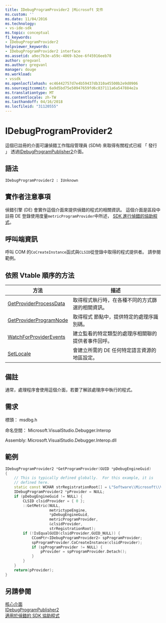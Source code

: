 ```yaml
---
title: IDebugProgramProvider2 |Microsoft 文件
ms.custom: ''
ms.date: 11/04/2016
ms.technology:
- vs-ide-sdk
ms.topic: conceptual
f1_keywords:
- IDebugProgramProvider2
helpviewer_keywords:
- IDebugProgramProvider2 interface
ms.assetid: a9ec7b3e-a59c-4069-b2ee-6f45916eeb78
author: gregvanl
ms.author: gregvanl
manager: douge
ms.workload:
- vssdk
ms.openlocfilehash: ec46442757d7e4b59437db310a45500b2e9d0906
ms.sourcegitcommit: 6a9d5bd75e50947659fd6c837111a6a547884e2a
ms.translationtype: MT
ms.contentlocale: zh-TW
ms.lasthandoff: 04/16/2018
ms.locfileid: "31120555"
---
```

# <a name="idebugprogramprovider2"></a>IDebugProgramProvider2
這個已註冊的介面可讓偵錯工作階段管理員 (SDM) 來取得有關程式已經 「 發行 」 透過[IDebugProgramPublisher2](../../../extensibility/debugger/reference/idebugprogrampublisher2.md)介面。  
  
## <a name="syntax"></a>語法  
  
```  
IDebugProgramProvider2 : IUnknown  
```  
  
## <a name="notes-for-implementers"></a>實作者注意事項  
 偵錯引擎 (DE) 會實作這個介面來提供偵錯的程式的相關資訊。 這個介面是區段中註冊 DE 登錄使用度量`metricProgramProvider`中所述， [SDK 進行偵錯的協助程式](../../../extensibility/debugger/reference/sdk-helpers-for-debugging.md)。  
  
## <a name="notes-for-callers"></a>呼叫端資訊  
 呼叫 COM 的`CoCreateInstance`函式與`CLSID`從登錄中取得的程式提供者。 請參閱範例。  
  
## <a name="methods-in-vtable-order"></a>依照 Vtable 順序的方法  
  
|方法|描述|  
|------------|-----------------|  
|[GetProviderProcessData](../../../extensibility/debugger/reference/idebugprogramprovider2-getproviderprocessdata.md)|取得程式執行時，在各種不同的方式篩選的相關資訊。|  
|[GetProviderProgramNode](../../../extensibility/debugger/reference/idebugprogramprovider2-getproviderprogramnode.md)|取得程式 節點中，提供特定的處理序識別碼。|  
|[WatchForProviderEvents](../../../extensibility/debugger/reference/idebugprogramprovider2-watchforproviderevents.md)|建立監看的特定類型的處理序相關聯的提供者事件回呼。|  
|[SetLocale](../../../extensibility/debugger/reference/idebugprogramprovider2-setlocale.md)|會建立所需的 DE 任何特定語言資源的地區設定。|  
  
## <a name="remarks"></a>備註  
 通常，處理程序會使用這個介面，若要了解該處理序中執行的程式。  
  
## <a name="requirements"></a>需求  
 標頭： msdbg.h  
  
 命名空間： Microsoft.VisualStudio.Debugger.Interop  
  
 Assembly: Microsoft.VisualStudio.Debugger.Interop.dll  
  
## <a name="example"></a>範例  
  
```cpp  
IDebugProgramProvider2 *GetProgramProvider(GUID *pDebugEngineGuid)  
{  
    // This is typically defined globally.  For this example, it is  
    // defined here.  
    static const WCHAR strRegistrationRoot[] = L"Software\\Microsoft\\VisualStudio\\8.0Exp";  
    IDebugProgramProvider2 *pProvider = NULL;  
    if (pDebugEngineGuid != NULL) {  
        CLSID clsidProvider = { 0 };  
        ::GetMetric(NULL,  
                    metrictypeEngine,  
                    *pDebugEngineGuid,  
                    metricProgramProvider,  
                    &clsidProvider,  
                    strRegistrationRoot);  
        if (!IsEqualGUID(clsidProvider,GUID_NULL)) {  
            CComPtr<IDebugProgramProvider2> spProgramProvider;  
            spProgramProvider.CoCreateInstance(clsidProvider);  
            if (spProgramProvider != NULL) {  
                pProvider = spProgramProvider.Detach();  
            }  
        }  
    }  
    return(pProvider);  
}  
```  
  
## <a name="see-also"></a>另請參閱  
 [核心介面](../../../extensibility/debugger/reference/core-interfaces.md)   
 [IDebugProgramPublisher2](../../../extensibility/debugger/reference/idebugprogrampublisher2.md)   
 [適用於偵錯的 SDK 協助程式](../../../extensibility/debugger/reference/sdk-helpers-for-debugging.md)